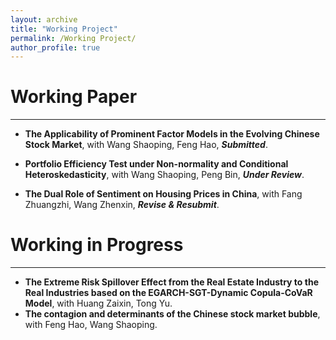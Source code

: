 ```yaml
---
layout: archive
title: "Working Project"
permalink: /Working Project/
author_profile: true
---
```





# Working Paper
---
* **The Applicability of Prominent Factor Models in the Evolving Chinese Stock Market**, with Wang Shaoping, Feng Hao, ***Submitted***.

* **Portfolio Efficiency Test under Non-normality and Conditional Heteroskedasticity**, with Wang Shaoping, Peng Bin, ***Under Review***.

* **The Dual Role of Sentiment on Housing Prices in China**, with Fang Zhuangzhi, Wang Zhenxin, ***Revise & Resubmit***.

# Working in Progress
---
* **The Extreme Risk Spillover Effect from the Real Estate Industry to the Real Industries based on the EGARCH-SGT-Dynamic Copula-CoVaR Model**, with Huang Zaixin, Tong Yu.
* **The contagion and determinants of the Chinese stock market bubble**, with Feng Hao, Wang Shaoping.
